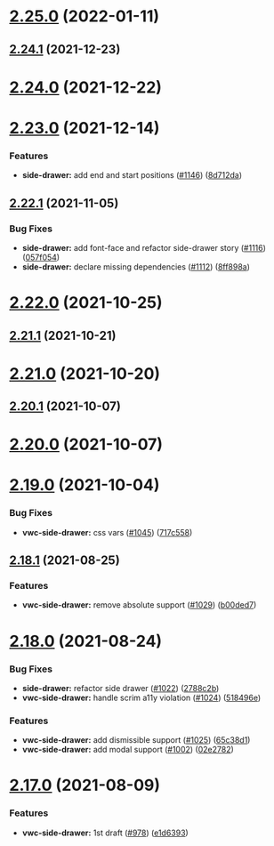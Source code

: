 # [2.25.0](https://github.com/vonage/vivid/compare/v2.24.1...v2.25.0) (2022-01-11)



## [2.24.1](https://github.com/vonage/vivid/compare/v2.24.0...v2.24.1) (2021-12-23)



# [2.24.0](https://github.com/vonage/vivid/compare/v2.23.0...v2.24.0) (2021-12-22)



# [2.23.0](https://github.com/vonage/vivid/compare/v2.22.1...v2.23.0) (2021-12-14)


### Features

* **side-drawer:** add end and start positions ([#1146](https://github.com/vonage/vivid/issues/1146)) ([8d712da](https://github.com/vonage/vivid/commit/8d712da4caec86d970aa317c33be2f2a44c5297d))



## [2.22.1](https://github.com/vonage/vivid/compare/v2.22.0...v2.22.1) (2021-11-05)


### Bug Fixes

* **side-drawer:** add font-face and refactor side-drawer story ([#1116](https://github.com/vonage/vivid/issues/1116)) ([057f054](https://github.com/vonage/vivid/commit/057f05464021ef446c4b481f93f9eee6eb84d740))
* **side-drawer:** declare missing dependencies ([#1112](https://github.com/vonage/vivid/issues/1112)) ([8ff898a](https://github.com/vonage/vivid/commit/8ff898afe701a54611e4ad8290d1cb40776ad4b1))



# [2.22.0](https://github.com/vonage/vivid/compare/v2.21.1...v2.22.0) (2021-10-25)



## [2.21.1](https://github.com/vonage/vivid/compare/v2.21.0...v2.21.1) (2021-10-21)



# [2.21.0](https://github.com/vonage/vivid/compare/v2.20.1...v2.21.0) (2021-10-20)



## [2.20.1](https://github.com/vonage/vivid/compare/v2.20.0...v2.20.1) (2021-10-07)



# [2.20.0](https://github.com/vonage/vivid/compare/v2.19.0...v2.20.0) (2021-10-07)



# [2.19.0](https://github.com/vonage/vivid/compare/v2.18.1...v2.19.0) (2021-10-04)


### Bug Fixes

* **vwc-side-drawer:** css vars ([#1045](https://github.com/vonage/vivid/issues/1045)) ([717c558](https://github.com/vonage/vivid/commit/717c5588d87ab4e450e44fe043ccfffc9f91fd0b))



## [2.18.1](https://github.com/vonage/vivid/compare/v2.18.0...v2.18.1) (2021-08-25)


### Features

* **vwc-side-drawer:** remove absolute support ([#1029](https://github.com/vonage/vivid/issues/1029)) ([b00ded7](https://github.com/vonage/vivid/commit/b00ded72111a63958d4370609943c160782cf1a2))



# [2.18.0](https://github.com/vonage/vivid/compare/v2.17.0...v2.18.0) (2021-08-24)


### Bug Fixes

* **side-drawer:** refactor side drawer ([#1022](https://github.com/vonage/vivid/issues/1022)) ([2788c2b](https://github.com/vonage/vivid/commit/2788c2bf91e2d753f515d950fb09bfcd0c68657d))
* **vwc-side-drawer:** handle scrim a11y violation ([#1024](https://github.com/vonage/vivid/issues/1024)) ([518496e](https://github.com/vonage/vivid/commit/518496e831d5ec3d16299c7a3bcfb3f8d9956a46))


### Features

* **vwc-side-drawer:** add dismissible support ([#1025](https://github.com/vonage/vivid/issues/1025)) ([65c38d1](https://github.com/vonage/vivid/commit/65c38d130dfdf8b9d2b1c985c498a8f3c7143627))
* **vwc-side-drawer:** add modal support ([#1002](https://github.com/vonage/vivid/issues/1002)) ([02e2782](https://github.com/vonage/vivid/commit/02e278210a9d5f9a612dd8b7f9ae5f462a0fd477))



# [2.17.0](https://github.com/vonage/vivid/compare/v2.16.1...v2.17.0) (2021-08-09)


### Features

* **vwc-side-drawer:** 1st draft ([#978](https://github.com/vonage/vivid/issues/978)) ([e1d6393](https://github.com/vonage/vivid/commit/e1d6393b6a4ce0cda5078211326fb84c7330639a))



